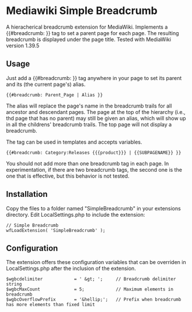 Mediawiki Simple Breadcrumb
===========================

A hieracherical breadcrumb extension for MediaWiki. Implements a {{#breadcrumb: }} tag to set a parent page for each page. The resulting breadcrumb is displayed under the page title.
Tested with MediaWiki version 1.39.5

Usage
-----

Just add a {{#breadcrumb: }} tag anywhere in your page to set its parent and its (the current page's) alias.

	{{#breadcrumb: Parent_Page | Alias }}

The alias will replace the page's name in the breadcrumb trails for all ancestor and descendant pages. The page at the top of the hierarchy (i.e., thd page that has no parent) may still be given an alias, which will show up in all the childrens' breadcrumb trails. The top page will not display a breadcrumb. 

The tag can be used in templates and accepts variables.

	{{#breadcrumb: Category:Releases {{{product}}} | {{SUBPAGENAME}} }}

You should not add more than one breadcrumb tag in each page. In experimentation, if there are two breadcrumb tags, the second one is the one that is effective, but this behavior is not tested.


Installation
------------

Copy the files to a folder named "SimpleBreadcrumb" in your extensions directory. 
Edit LocalSettings.php to include the extension:

	// Simple Breadcrumb
	wfLoadExtension( 'SimpleBreadcrumb' );


Configuration
-------------

The extension offers these configuration variables that can be overriden in LocalSettings.php after the inclusion of the extension.

	$wgbcdelimiter            = ' &gt; ';     // Breadcrumb delimiter string
	$wgbcMaxCount             = 5;            // Maximum elements in breadcrumb
	$wgbcOverflowPrefix       = '&hellip;';   // Prefix when breadcrumb has more elements than fixed limit
